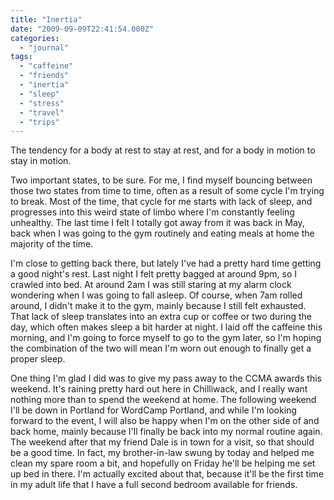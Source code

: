 ```yaml
---
title: "Inertia"
date: "2009-09-09T22:41:54.000Z"
categories: 
  - "journal"
tags: 
  - "caffeine"
  - "friends"
  - "inertia"
  - "sleep"
  - "stress"
  - "travel"
  - "trips"
---
```


The tendency for a body at rest to stay at rest, and for a body in motion to stay in motion.

Two important states, to be sure. For me, I find myself bouncing between those two states from time to time, often as a result of some cycle I'm trying to break. Most of the time, that cycle for me starts with lack of sleep, and progresses into this weird state of limbo where I'm constantly feeling unhealthy. The last time I felt I totally got away from it was back in May, back when I was going to the gym routinely and eating meals at home the majority of the time.

I'm close to getting back there, but lately I've had a pretty hard time getting a good night's rest. Last night I felt pretty bagged at around 9pm, so I crawled into bed. At around 2am I was still staring at my alarm clock wondering when I was going to fall asleep. Of course, when 7am rolled around, I didn't make it to the gym, mainly because I still felt exhausted. That lack of sleep translates into an extra cup or coffee or two during the day, which often makes sleep a bit harder at night. I laid off the caffeine this morning, and I'm going to force myself to go to the gym later, so I'm hoping the combination of the two will mean I'm worn out enough to finally get a proper sleep.

One thing I'm glad I did was to give my pass away to the CCMA awards this weekend. It's raining pretty hard out here in Chilliwack, and I really want nothing more than to spend the weekend at home. The following weekend I'll be down in Portland for WordCamp Portland, and while I'm looking forward to the event, I will also be happy when I'm on the other side of and back home, mainly because I'll finally be back into my normal routine again. The weekend after that my friend Dale is in town for a visit, so that should be a good time. In fact, my brother-in-law swung by today and helped me clean my spare room a bit, and hopefully on Friday he'll be helping me set up bed in there. I'm actually excited about that, because it'll be the first time in my adult life that I have a full second bedroom available for friends.
